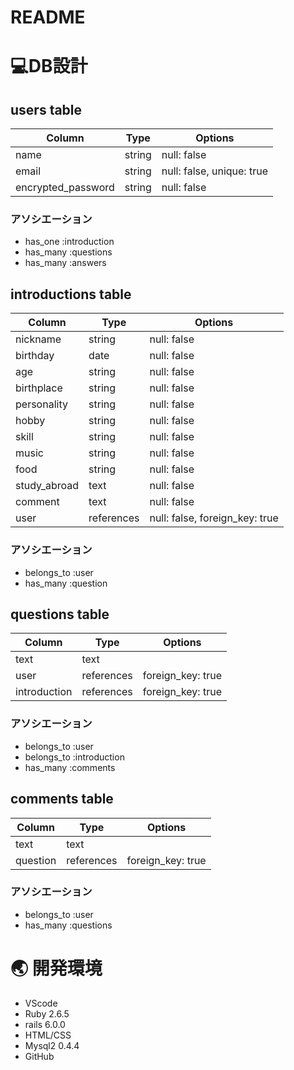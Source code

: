 # README

# :computer:DB設計
## users table

| Column             | Type     | Options                   |
|--------------------|----------|---------------------------|
| name               | string   | null: false               |
| email              | string   | null: false, unique: true |
| encrypted_password | string   | null: false               |

### アソシエーション
- has_one :introduction
- has_many :questions
- has_many :answers


## introductions table

| Column             | Type          | Options                        |
|--------------------|---------------|--------------------------------|
| nickname           | string        | null: false                    |
| birthday           | date          | null: false                    |
| age                | string        | null: false                    |
| birthplace         | string        | null: false                    |
| personality        | string        | null: false                    |
| hobby              | string        | null: false                    |
| skill              | string        | null: false                    |
| music              | string        | null: false                    |
| food               | string        | null: false                    |
| study_abroad       | text          | null: false                    |
| comment            | text          | null: false                    |
| user               | references    | null: false, foreign_key: true |

### アソシエーション
- belongs_to :user
- has_many :question


## questions table
| Column       | Type       | Options           |
|--------------|------------|-------------------|
| text         | text       |                   |
| user         | references | foreign_key: true |
| introduction | references | foreign_key: true |

### アソシエーション
- belongs_to :user
- belongs_to :introduction
- has_many :comments


## comments table
| Column     | Type       | Options           |
|------------|------------|-------------------|
| text       | text       |                   |
| question   | references | foreign_key: true |

### アソシエーション
- belongs_to :user
- has_many :questions

# :earth_asia: 開発環境
- VScode
- Ruby 2.6.5
- rails 6.0.0
- HTML/CSS
- Mysql2 0.4.4
- GitHub
